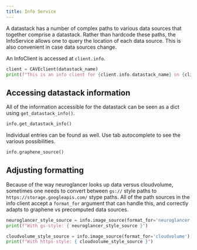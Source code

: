 ```yaml
---
title: Info Service
---
```


A datastack has a number of complex paths to various data sources that
together comprise a datastack. Rather than hardcode these paths, the
InfoService allows one to query the location of each data source. This
is also convenient in case data sources change.

An InfoClient is accessed at `client.info`.

```python
client = CAVEclient(datastack_name)
print(f"This is an info client for {client.info.datastack_name} on {client.info.server_address}")
```

## Accessing datastack information

All of the information accessible for the datastack can be seen as a
dict using `get_datastack_info()`.

```python
info.get_datastack_info()
```

Individual entries can be found as well. Use tab autocomplete to see the
various possibilities.

```python
info.graphene_source()
```

## Adjusting formatting

Because of the way neuroglancer looks up data versus cloudvolume,
sometimes one needs to convert between `gs://` style paths to
`https://storage.googleapis.com/` stype paths. All of the path sources
in the info client accept a `format_for` argument that can handle this,
and correctly adapts to graphene vs precomputed data sources.

```python
neuroglancer_style_source = info.image_source(format_for='neuroglancer')
print(f"With gs-style: { neuroglancer_style_source }")

cloudvolume_style_source = info.image_source(format_for='cloudvolume')
print(f"With https-style: { cloudvolume_style_source }")
```
